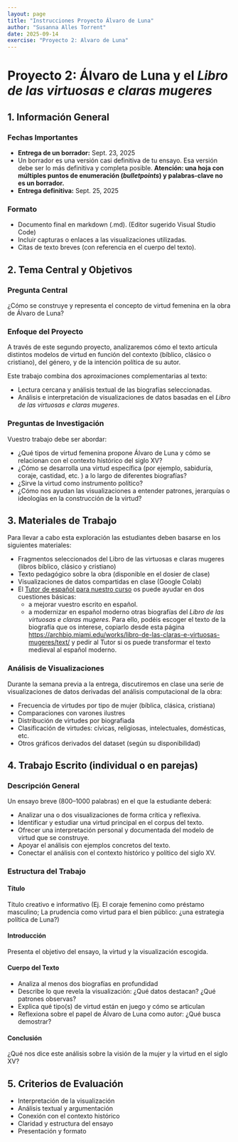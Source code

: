 ```yaml
---
layout: page
title: "Instrucciones Proyecto Álvaro de Luna"
author: "Susanna Alles Torrent"
date: 2025-09-14
exercise: "Proyecto 2: Alvaro de Luna"
---
```


# Proyecto 2: Álvaro de Luna y el *Libro de las virtuosas e claras mugeres*

## 1. Información General

### Fechas Importantes
- **Entrega de un borrador:** Sept. 23, 2025
 - Un borrador es una versión casi definitiva de tu ensayo. Esa versión debe ser lo más definitiva y completa posible. **Atención: una hoja con múltiples puntos de enumeración (*bulletpoints*) y palabras-clave no es un borrador.** 
- **Entrega definitiva:** Sept. 25, 2025 

### Formato
- Documento final en markdown (.md). (Editor sugerido Visual Studio Code)
- Incluir capturas o enlaces a las visualizaciones utilizadas.
- Citas de texto breves (con referencia en el cuerpo del texto).

## 2. Tema Central y Objetivos

### Pregunta Central
¿Cómo se construye y representa el concepto de virtud femenina en la obra de Álvaro de Luna?

### Enfoque del Proyecto
A través de este segundo proyecto, analizaremos cómo el texto articula distintos modelos de virtud en función del contexto (bíblico, clásico o cristiano), del género, y de la intención política de su autor. 

Este trabajo combina dos aproximaciones complementarias al texto: 

- Lectura cercana y análisis textual de las biografías seleccionadas. 
- Análisis e interpretación de visualizaciones de datos basadas en el *Libro de las virtuosas e claras mugeres*. 

### Preguntas de Investigación
Vuestro trabajo debe ser abordar:

- ¿Qué tipos de virtud femenina propone Álvaro de Luna y cómo se relacionan con el contexto histórico del siglo XV?
- ¿Cómo se desarrolla una virtud específica (por ejemplo, sabiduría, coraje, castidad, etc. ) a lo largo de diferentes biografías? 
- ¿Sirve la virtud como instrumento político? 
- ¿Cómo nos ayudan las visualizaciones a entender patrones, jerarquías o ideologías en la construcción de la virtud? 

## 3. Materiales de Trabajo

Para llevar a cabo esta exploración las estudiantes deben basarse en los siguientes materiales: 

- Fragmentos seleccionados del Libro de las virtuosas e claras mugeres (libros bíblico, clásico y cristiano)
- Texto pedagógico sobre la obra (disponible en el dosier de clase)
- Visualizaciones de datos compartidas en clase (Google Colab)
- El [Tutor de español para nuestro curso](https://chatgpt.com/g/g-68b605449acc81919dd930cca91e8551-tutor-virtual-de-escritura-spa-410-mll-410) os puede ayudar en dos cuestiones básicas: 
    * a mejorar vuestro escrito en español. 
    * a modernizar en español moderno otras biografías del *Libro de las virtuosas e claras mugeres*. Para ello, podéis escoger el texto de la biografía que os interese, copiarlo desde esta página <https://archbio.miami.edu/works/libro-de-las-claras-e-virtuosas-mugeres/text/> y pedir al Tutor si os puede transformar el texto medieval al español moderno. 

### Análisis de Visualizaciones

Durante la semana previa a la entrega, discutiremos en clase una serie de visualizaciones de datos derivadas del análisis computacional de la obra:

- Frecuencia de virtudes por tipo de mujer (bíblica, clásica, cristiana)
- Comparaciones con varones ilustres
- Distribución de virtudes por biografiada
- Clasificación de virtudes: cívicas, religiosas, intelectuales, domésticas, etc.
- Otros gráficos derivados del dataset (según su disponibilidad)

## 4. Trabajo Escrito (individual o en parejas)

### Descripción General
Un ensayo breve (800–1000 palabras) en el que la estudiante deberá:

- Analizar una o dos visualizaciones de forma crítica y reflexiva.
- Identificar y estudiar una virtud principal en el corpus del texto.
- Ofrecer una interpretación personal y documentada del modelo de virtud que se construye.
- Apoyar el análisis con ejemplos concretos del texto.
- Conectar el análisis con el contexto histórico y político del siglo XV.

### Estructura del Trabajo

#### Título
Título creativo e informativo (Ej. El coraje femenino como préstamo masculino; La prudencia como virtud para el bien público: ¿una estrategia política de Luna?)

#### Introducción
Presenta el objetivo del ensayo, la virtud y la visualización escogida.

#### Cuerpo del Texto
- Analiza al menos dos biografías en profundidad
- Describe lo que revela la visualización: ¿Qué datos destacan? ¿Qué patrones observas?
- Explica qué tipo(s) de virtud están en juego y cómo se articulan
- Reflexiona sobre el papel de Álvaro de Luna como autor: ¿Qué busca demostrar?

#### Conclusión
¿Qué nos dice este análisis sobre la visión de la mujer y la virtud en el siglo XV?

## 5. Criterios de Evaluación

- Interpretación de la visualización
- Análisis textual y argumentación	
- Conexión con el contexto histórico	
- Claridad y estructura del ensayo	
- Presentación y formato
